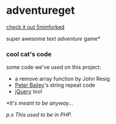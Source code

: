 # adventureget

[check it out 5minforked](http://5minfork.com/zaccolley/adventureget/)

super awesome text *adventure* game*

### cool cat's code
some code we've used on this project:
+ a remove array function by John Resig
+ [Peter Bailey](http://stackoverflow.com/questions/202605/repeat-string-javascript)'s string repeat code
+ [jQuery](http://www.jquery.com 'jQuery') too!


_*It's meant to be anyway..._

_p.s This used to be in PHP._
